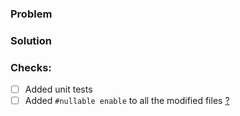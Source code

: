 ### Problem
<!-- Add the issue number if exists. Describe the problem otherwise. -->

### Solution
<!-- Describe the solution. -->

### Checks:
- [ ] Added unit tests
- [ ] Added `#nullable enable` to all the modified files [?](https://github.com/dotnet/templating/wiki/Contributing#coding-style)